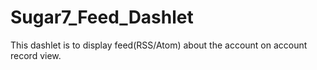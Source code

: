 Sugar7_Feed_Dashlet
===================

This dashlet is to display feed(RSS/Atom) about the account on account record view.
